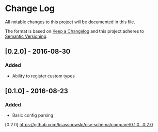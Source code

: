 # Change Log
All notable changes to this project will be documented in this file.

The format is based on [Keep a Changelog](http://keepachangelog.com/) 
and this project adheres to [Semantic Versioning](http://semver.org/).

## [0.2.0] - 2016-08-30
### Added
- Ability to register custom types

## [0.1.0] - 2016-08-23
### Added
- Basic config parsing

[0.2.0] https://github.com/ksassnowski/csv-schema/compare/0.1.0...0.2.0

